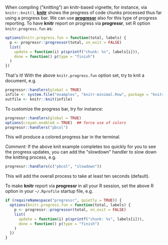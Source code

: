 <!--
%\VignetteIndexEntry{progressr: Rendering 'knitr' Documents}
%\VignetteAuthor{Henrik Bengtsson}
%\VignetteKeyword{R}
%\VignetteKeyword{package}
%\VignetteKeyword{vignette}
%\VignetteKeyword{knitr}
%\VignetteEngine{progressr::selfonly}
-->

When compiling ("knitting") an knitr-based vignette, for instance, via
`knitr::knit()`, **[knitr]** shows the progress of code chunks
processed thus far using a progress bar.  We can use **[progressr]**
also for this type of progress reporting.  To have **knitr** report on
progress via **progressr**, set R option `knitr.progress.fun` as:

```r
options(knitr.progress.fun = function(total, labels) {
  p <- progressr::progressor(total, on_exit = FALSE)
  list(
    update = function(i) p(sprintf("chunk: %s", labels[i])),
    done = function() p(type = "finish")
  )
})
```

That's it! With the above `knitr.progress.fun` option set, try to knit
a document, e.g.

```r
progressr::handlers(global = TRUE)
infile <- system.file("examples", "knitr-minimal.Rnw", package = "knitr")
outfile <- knitr::knit(infile)
```

To customize the progress bar, try for instance:

```r
progressr::handlers(global = TRUE)
options(crayon.enabled = TRUE)  ## force use of colors
progressr::handlers("pbcol")
```

This will produce a colored progress bar in the terminal.

_Comment:_ If the above knit example completes too quickly for you to
see the progress updates, you can add the "slowdown" handler to slow
down the knitting process, e.g.

```r
progressr::handlers(c("pbcol", "slowdown"))
```

This will add the overall process to take at least ten seconds
(default).


To make **knitr** report via **progressr** in all your R session, set
the above R option in your <code>~/.Rprofile</code> startup file, e.g.

```r
if (requireNamespace("progressr", quietly = TRUE)) {
  options(knitr.progress.fun = function(total, labels) {
    p <- progressr::progressor(total, on_exit = FALSE)
    list(
      update = function(i) p(sprintf("chunk: %s", labels[i])),
      done = function() p(type = "finish")
    )
  })
}
```


[progressr]: https://progressr.futureverse.org
[knitr]: https://cran.r-project.org/package=knitr
